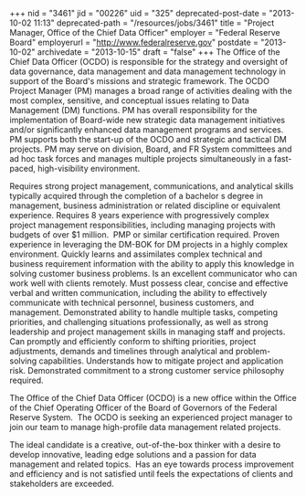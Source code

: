 +++
nid = "3461"
jid = "00226"
uid = "325"
deprecated-post-date = "2013-10-02 11:13"
deprecated-path = "/resources/jobs/3461"
title = "Project Manager, Office of the Chief Data Officer"
employer = "Federal Reserve Board"
employerurl = "http://www.federalreserve.gov"
postdate = "2013-10-02"
archivedate = "2013-10-15"
draft = "false"
+++
The Office of the Chief Data Officer (OCDO) is responsible for the
strategy and oversight of data governance, data management and data
management technology in support of the Board's missions and strategic
framework. The OCDO Project Manager (PM) manages a broad range of
activities dealing with the most complex, sensitive, and conceptual
issues relating to Data Management (DM) functions. PM has overall
responsibility for the implementation of Board-wide new strategic data
management initiatives and/or significantly enhanced data management
programs and services. PM supports both the start-up of the OCDO and
strategic and tactical DM projects. PM may serve on division, Board, and
FR System committees and ad hoc task forces and manages multiple
projects simultaneously in a fast-paced, high-visibility environment.
  
Requires strong project management, communications, and analytical
skills typically acquired through the completion of a bachelor s degree
in management, business administration or related discipline or
equivalent experience. Requires 8 years experience with progressively
complex project management responsibilities, including managing projects
with budgets of over $1 million.  PMP or similar certification
required. Proven experience in leveraging the DM-BOK for DM projects in
a highly complex environment. Quickly learns and assimilates complex
technical and business requirement information with the ability to apply
this knowledge in solving customer business problems. Is an excellent
communicator who can work well with clients remotely. Must possess
clear, concise and effective verbal and written communication, including
the ability to effectively communicate with technical personnel,
business customers, and management. Demonstrated ability to handle
multiple tasks, competing priorities, and challenging situations
professionally, as well as strong leadership and project management
skills in managing staff and projects. Can promptly and efficiently
conform to shifting priorities, project adjustments, demands and
timelines through analytical and problem-solving capabilities.
Understands how to mitigate project and application risk. Demonstrated
commitment to a strong customer service philosophy required.

The Office of the Chief Data Officer (OCDO) is a new office within the
Office of the Chief Operating Officer of the Board of Governors of the
Federal Reserve System.  The OCDO is seeking an experienced project
manager to join our team to manage high-profile data management related
projects.

The ideal candidate is a creative, out-of-the-box thinker with a desire
to develop innovative, leading edge solutions and a passion for data
management and related topics.  Has an eye towards process improvement
and efficiency and is not satisfied until feels the expectations of
clients and stakeholders are exceeded.
